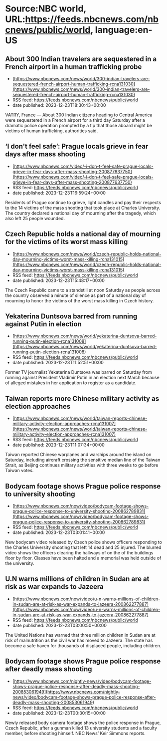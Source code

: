 # Source:NBC world, URL:https://feeds.nbcnews.com/nbcnews/public/world, language:en-US

## About 300 Indian travelers are sequestered in a French airport in a human trafficking probe
 - [https://www.nbcnews.com/news/world/300-indian-travelers-are-sequestered-french-airport-human-trafficking-rcna131030](https://www.nbcnews.com/news/world/300-indian-travelers-are-sequestered-french-airport-human-trafficking-rcna131030)
 - RSS feed: https://feeds.nbcnews.com/nbcnews/public/world
 - date published: 2023-12-23T18:30:43+00:00

VATRY, France — About 300 Indian citizens heading to Central America were sequestered in a French airport for a third day Saturday after a dramatic police operation prompted by a tip that those aboard might be victims of human trafficking, authorities said.

## ‘I don't feel safe’: Prague locals grieve in fear days after mass shooting
 - [https://www.nbcnews.com/video/-i-don-t-feel-safe-prague-locals-grieve-in-fear-days-after-mass-shooting-200877637750](https://www.nbcnews.com/video/-i-don-t-feel-safe-prague-locals-grieve-in-fear-days-after-mass-shooting-200877637750)
 - RSS feed: https://feeds.nbcnews.com/nbcnews/public/world
 - date published: 2023-12-23T16:59:24+00:00

Residents of Prague continue to grieve, light candles and pay their respects to the 14 victims of the mass shooting that took place at Charles University. The country declared a national day of mourning after the tragedy, which also left 25 people wounded.

## Czech Republic holds a national day of mourning for the victims of its worst mass killing
 - [https://www.nbcnews.com/news/world/czech-republic-holds-national-day-mourning-victims-worst-mass-killing-rcna131015](https://www.nbcnews.com/news/world/czech-republic-holds-national-day-mourning-victims-worst-mass-killing-rcna131015)
 - RSS feed: https://feeds.nbcnews.com/nbcnews/public/world
 - date published: 2023-12-23T15:48:17+00:00

The Czech Republic came to a standstill at noon Saturday as people across the country observed a minute of silence as part of a national day of mourning to honor the victims of the worst mass killing in Czech history.

## Yekaterina Duntsova barred from running against Putin in election
 - [https://www.nbcnews.com/news/world/yekaterina-duntsova-barred-running-putin-election-rcna131008](https://www.nbcnews.com/news/world/yekaterina-duntsova-barred-running-putin-election-rcna131008)
 - RSS feed: https://feeds.nbcnews.com/nbcnews/public/world
 - date published: 2023-12-23T11:52:51+00:00

Former TV journalist Yekaterina Duntsova was barred on Saturday from running against President Vladimir Putin in an election next March because of alleged mistakes in her application to register as a candidate.

## Taiwan reports more Chinese military activity as election approaches
 - [https://www.nbcnews.com/news/world/taiwan-reports-chinese-military-activity-election-approaches-rcna131007](https://www.nbcnews.com/news/world/taiwan-reports-chinese-military-activity-election-approaches-rcna131007)
 - RSS feed: https://feeds.nbcnews.com/nbcnews/public/world
 - date published: 2023-12-23T11:07:34+00:00

Taiwan reported Chinese warplanes and warships around the island on Saturday, including aircraft crossing the sensitive median line of the Taiwan Strait, as Beijing continues military activities with three weeks to go before Taiwan votes.

## Bodycam footage shows Prague police response to university shooting
 - [https://www.nbcnews.com/now/video/bodycam-footage-shows-prague-police-response-to-university-shooting-200862789831](https://www.nbcnews.com/now/video/bodycam-footage-shows-prague-police-response-to-university-shooting-200862789831)
 - RSS feed: https://feeds.nbcnews.com/nbcnews/public/world
 - date published: 2023-12-23T03:01:41+00:00

New bodycam video released by Czech police shows officers responding to the Charles University shooting that left 14 dead and 25 injured. The blurred video shows the officers clearing the hallways of on the of the buildings floor by floor. Classes have been halted and a memorial was held outside of the university.

## U.N warns millions of children in Sudan are at risk as war expands to Jazeera
 - [https://www.nbcnews.com/now/video/u-n-warns-millions-of-children-in-sudan-are-at-risk-as-war-expands-to-jazeera-200862277887](https://www.nbcnews.com/now/video/u-n-warns-millions-of-children-in-sudan-are-at-risk-as-war-expands-to-jazeera-200862277887)
 - RSS feed: https://feeds.nbcnews.com/nbcnews/public/world
 - date published: 2023-12-23T03:00:50+00:00

The United Nations has warned that three million children in Sudan are at risk of malnutrition as the civil war has moved to Jazeera. The state has become a safe haven for thousands of displaced people, including children.

## Bodycam footage shows Prague police response after deadly mass shooting
 - [https://www.nbcnews.com/nightly-news/video/bodycam-footage-shows-prague-police-response-after-deadly-mass-shooting-200853061949](https://www.nbcnews.com/nightly-news/video/bodycam-footage-shows-prague-police-response-after-deadly-mass-shooting-200853061949)
 - RSS feed: https://feeds.nbcnews.com/nbcnews/public/world
 - date published: 2023-12-23T00:30:15+00:00

Newly released body camera footage shows the police response in Prague, Czech Republic, after a gunman killed 13 university students and a faculty member, before shooting himself. NBC News’ Keir Simmons reports.


